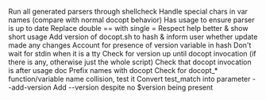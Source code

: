 Run all generated parsers through shellcheck
Handle special chars in var names (compare with normal docopt behavior)
Has usage to ensure parser is up to date
Replace double == with single =
Respect help better & show short usage
Add version of docopt.sh to hash & inform user whether update made any changes
Account for presence of version variable in hash
Don't wait for stdin when it is a tty
Check for version up until docopt invocation (if there is any, otherwise just the whole script)
Check that docopt invocation is after usage doc
Prefix names with docopt
Check for docopt_* function/variable name collision, test it
Convert test_match into parameter
--add-version    Add --version despite no $version being present
